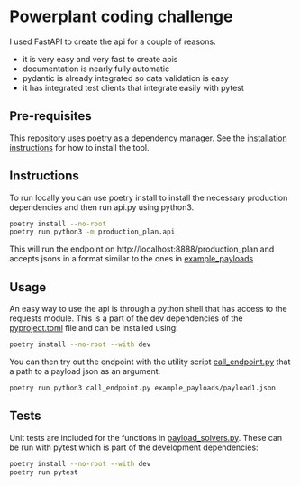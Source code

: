# Powerplant coding challenge

I used FastAPI to create the api for a couple of reasons:
* it is very easy and very fast to create apis 
* documentation is nearly fully automatic
* pydantic is already integrated so data validation is easy
* it has integrated test clients that integrate easily with pytest

## Pre-requisites
This repository uses poetry as a dependency manager. See the [installation instructions](https://python-poetry.org/docs/#installation) for how to install the tool.

## Instructions
To run locally you can use poetry install to install the necessary production dependencies and then run api.py using python3.
```bash
poetry install --no-root
poetry run python3 -m production_plan.api
```

This will run the endpoint on http://localhost:8888/production_plan and accepts jsons in a format similar to the ones in [example_payloads](example_payloads/)

## Usage
An easy way to use the api is through a python shell that has access to the requests module. This is a part of the dev dependencies of the [pyproject.toml](pyproject.toml) file and can be installed using:
```bash
poetry install --no-root --with dev
```
You can then try out the endpoint with the utility script [call_endpoint.py](call_endpoint.py) that a path to a payload json as an argument.
```bash
poetry run python3 call_endpoint.py example_payloads/payload1.json
```

## Tests
Unit tests are included for the functions in [payload_solvers.py](production_plan/payload_solvers.py). These can be run with pytest which is part of the development dependencies:
```bash
poetry install --no-root --with dev
poetry run pytest
```